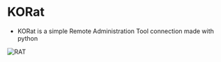 # KORat
- KORat is a simple Remote Administration Tool connection made with python

![RAT](https://github.com/kor0x9/KORat/assets/169526066/4a36f5a5-f1e4-4e84-9024-75d76ce705db)
